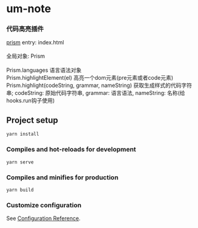 # um-note

### 代码高亮插件
[prism](https://prismjs.com/extending.html)
entry: index.html
<br><br>
全局对象: Prism
<br><br>
Prism.languages  语言语法对象
<br>
Prism.highlightElement(el)  高亮一个dom元素(pre元素或者code元素)
<br>
Prism.highlight(codeString, grammar, nameString)  获取生成样式的代码字符串; codeString: 原始代码字符串, grammar: 语言语法, nameString: 名称(给hooks.run钩子使用)

## Project setup
```
yarn install
```

### Compiles and hot-reloads for development
```
yarn serve
```

### Compiles and minifies for production
```
yarn build
```

### Customize configuration
See [Configuration Reference](https://cli.vuejs.org/config/).

